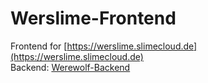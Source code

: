 # Werslime-Frontend
Frontend for [https://werslime.slimecloud.de](https://werslime.slimecloud.de) <br>
Backend: [Werewolf-Backend](https://github.com/SlimeCloud/werslime-backend)
